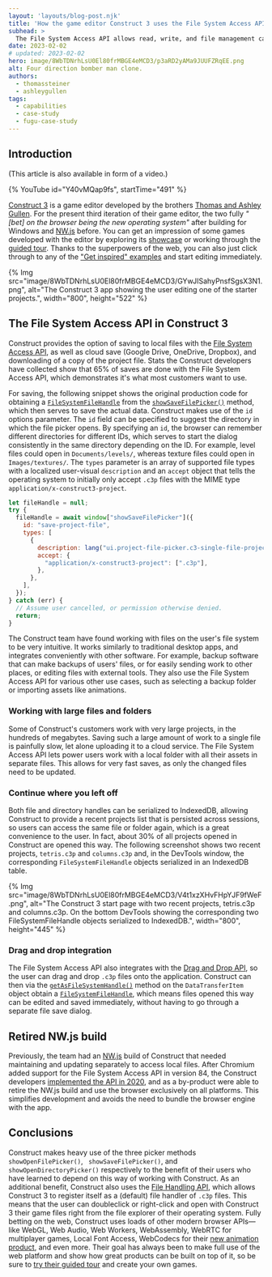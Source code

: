 ```yaml
---
layout: 'layouts/blog-post.njk'
title: 'How the game editor Construct 3 uses the File System Access API to let users save their games'
subhead: >
  The File System Access API allows read, write, and file management capabilities. Learn how Construct 3 makes use of this API.
date: 2023-02-02
# updated: 2023-02-02
hero: image/8WbTDNrhLsU0El80frMBGE4eMCD3/p3aRD2yAMa9JUUFZRqEE.png
alt: Four direction bomber man clone.
authors:
  - thomassteiner
  - ashleygullen
tags:
  - capabilities
  - case-study
  - fugu-case-study
---
```

## Introduction

(This article is also available in form of a video.)

{% YouTube id="Y40vMQap9fs", startTime="491" %}

[Construct 3](https://www.construct.net/en/make-games/free-trial) is a game editor developed by the brothers [Thomas and Ashley Gullen](https://www.starterstory.com/stories/we-created-a-100k-month-no-code-tool-for-video-game-developers). For the present third iteration of their game editor, the two fully _"[bet] on the browser being the new operating system"_ after building for Windows and [NW.js](https://nwjs.io/) before. You can get an impression of some games developed with the editor by exploring its [showcase](https://www.construct.net/en/make-games/showcase) or working through the [guided tour](https://editor.construct.net/?startTour). Thanks to the superpowers of the web, you can also just click through to any of the ["Get inspired" examples](https://www.construct.net/en/make-games/free-trial#:~:text=the%20Guided%20Tour-,Get%20inspired,-OPEN%20AND%20EDIT) and start editing immediately.

{% Img src="image/8WbTDNrhLsU0El80frMBGE4eMCD3/GYwJISahyPnsfSgsX3N1.png", alt="The Construct 3 app showing the user editing one of the starter projects.", width="800", height="522" %}

## The File System Access API in Construct 3

Construct provides the option of saving to local files with the [File System Access API](https://developer.mozilla.org/docs/Web/API/File_System_Access_API), as well as cloud save (Google Drive, OneDrive, Dropbox), and downloading of a copy of the project file. Stats the Construct developers have collected show that 65% of saves are done with the File System Access API, which demonstrates it's what most customers want to use.

For saving, the following snippet shows the original production code for obtaining a [`FileSystemFileHandle`](https://developer.mozilla.org/docs/Web/API/FileSystemFileHandle) from the [`showSaveFilePicker()`](https://developer.mozilla.org/docs/Web/API/Window/showSaveFilePicker) method, which then serves to save the actual data. Construct makes use of the `id` options parameter.  The `id` field can be specified to suggest the directory in which the file picker opens. By specifying an `id`, the browser can remember different directories for different IDs, which serves to start the dialog consistently in the same directory depending on the ID. For example, level files could open in `Documents/levels/`, whereas texture files could open in `Images/textures/`.  The `types` parameter is an array of supported file types with a localized user-visual `description` and an `accept` object that tells the operating system to initially only accept `.c3p` files with the MIME type `application/x-construct3-project`.

```js
let fileHandle = null;
try {
  fileHandle = await window["showSaveFilePicker"]({
    id: "save-project-file",
    types: [
      {
        description: lang("ui.project-file-picker.c3-single-file-project"),
        accept: {
          "application/x-construct3-project": [".c3p"],
        },
      },
    ],
  });
} catch (err) {
  // Assume user cancelled, or permission otherwise denied.
  return;
}
```

The Construct team have found working with files on the user's file system to be very intuitive. It works similarly to traditional desktop apps, and integrates conveniently with other software. For example, backup software that can make backups of users' files, or for easily sending work to other places, or editing files with external tools. They also use the File System Access API for various other use cases, such as selecting a backup folder or importing assets like animations.

### Working with large files and folders

Some of Construct's customers work with very large projects, in the hundreds of megabytes. Saving such a large amount of work to a single file is painfully slow, let alone uploading it to a cloud service. The File System Access API lets power users work with a local folder with all their assets in separate files. This allows for very fast saves, as only the changed files need to be updated.

### Continue where you left off

Both file and directory handles can be serialized to IndexedDB, allowing Construct to provide a recent projects list that is persisted across sessions, so users can access the same file or folder again, which is a great convenience to the user. In fact, about 30% of all projects opened in Construct are opened this way. The following screenshot shows two recent projects, `tetris.c3p` and `columns.c3p` and, in the DevTools window, the corresponding `FileSystemFileHandle` objects serialized in an IndexedDB table.

{% Img src="image/8WbTDNrhLsU0El80frMBGE4eMCD3/V4t1xzXHvFHpYJF9fWeF.png", alt="The Construct 3 start page with two recent projects, tetris.c3p and columns.c3p. On the bottom DevTools showing the corresponding two FileSystemFileHandle objects serialized to IndexedDB.", width="800", height="445" %}

### Drag and drop integration

The File System Access API also integrates with the [Drag and Drop API](https://developer.mozilla.org/docs/Web/API/HTML_Drag_and_Drop_API), so the user can drag and drop `.c3p` files onto the application. Construct can then via the [`getAsFileSystemHandle()`](https://developer.mozilla.org/docs/Web/API/DataTransferItem/getAsFileSystemHandle) method on the `DataTransferItem` object obtain a [`FileSystemFileHandle`](https://developer.mozilla.org/docs/Web/API/FileSystemFileHandle), which means files opened this way can be edited and saved immediately, without having to go through a separate file save dialog.

## Retired NW.js build

Previously, the team had an [NW.js](https://nwjs.io/) build of Construct that needed maintaining and updating separately to access local files. After Chromium added support for the File System Access API in version 84, the Construct developers [implemented the API in 2020](https://www.construct.net/en/blogs/construct-official-blog-1/local-file-folder-saves-1555), and as a by-product were able to retire the NW.js build and use the browser exclusively on all platforms. This simplifies development and avoids the need to bundle the browser engine with the app.

## Conclusions

Construct makes heavy use of the three picker methods `showOpenFilePicker()`, ` showSaveFilePicker()`, and `showOpenDirectoryPicker()` respectively to the benefit of their users who have learned to depend on this way of working with Construct. As an additional benefit, Construct also uses the [File Handling API](/articles/file-handling/), which allows Construct 3 to register itself as a (default) file handler of `.c3p` files. This means that the user can doubleclick or right-click and open with Construct 3 their game files right from the file explorer of their operating system. Fully betting on the web, Construct uses loads of other modern browser APIs—like WebGL, Web Audio, Web Workers, WebAssembly, WebRTC for multiplayer games, Local Font Access, WebCodecs for their [new animation product](https://www.construct.net/en/animation-software), and even more. Their goal has always been to make full use of the web platform and show how great products can be built on top of it, so be sure to [try their guided tour](https://editor.construct.net/?startTour) and create your own games.

